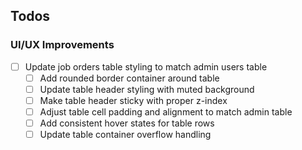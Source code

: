 ## Todos

### UI/UX Improvements
- [ ] Update job orders table styling to match admin users table
  - [ ] Add rounded border container around table
  - [ ] Update table header styling with muted background
  - [ ] Make table header sticky with proper z-index
  - [ ] Adjust table cell padding and alignment to match admin table
  - [ ] Add consistent hover states for table rows
  - [ ] Update table container overflow handling